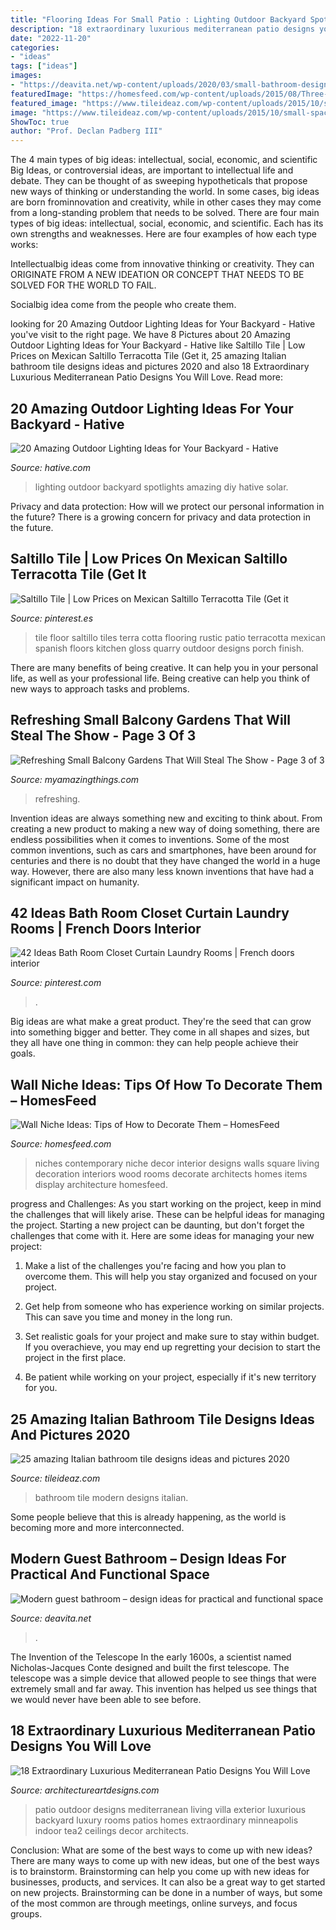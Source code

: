 ```yaml
---
title: "Flooring Ideas For Small Patio : Lighting Outdoor Backyard Spotlights Amazing Diy Hative Solar"
description: "18 extraordinary luxurious mediterranean patio designs you will love"
date: "2022-11-20"
categories:
- "ideas"
tags: ["ideas"]
images:
- "https://deavita.net/wp-content/uploads/2020/03/small-bathroom-design-with-walk-in-shower.jpg"
featuredImage: "https://homesfeed.com/wp-content/uploads/2015/08/Three-wall-niches-for-organizing-luxurious-and-ethnic-decoration-items.jpg"
featured_image: "https://www.tileideaz.com/wp-content/uploads/2015/10/small-space-modern-bathroom-tile-design-ideas-cool-modern-bathroom-design-inspirations.jpg"
image: "https://www.tileideaz.com/wp-content/uploads/2015/10/small-space-modern-bathroom-tile-design-ideas-cool-modern-bathroom-design-inspirations.jpg"
ShowToc: true
author: "Prof. Declan Padberg III"
---
```



The 4 main types of big ideas: intellectual, social, economic, and scientific
Big Ideas, or controversial ideas, are important to intellectual life and debate. They can be thought of as sweeping hypotheticals that propose new ways of thinking or understanding the world. In some cases, big ideas are born frominnovation and creativity, while in other cases they may come from a long-standing problem that needs to be solved.
There are four main types of big ideas: intellectual, social, economic, and scientific. Each has its own strengths and weaknesses. Here are four examples of how each type works:

 Intellectualbig ideas come from innovative thinking or creativity. They can ORIGINATE FROM A NEW IDEATION OR CONCEPT THAT NEEDS TO BE SOLVED FOR THE WORLD TO FAIL. 

Socialbig idea come from the people who create them.

	

		
looking for 20 Amazing Outdoor Lighting Ideas for Your Backyard - Hative you've visit to the right page. We have 8 Pictures about 20 Amazing Outdoor Lighting Ideas for Your Backyard - Hative like Saltillo Tile | Low Prices on Mexican Saltillo Terracotta Tile (Get it, 25 amazing Italian bathroom tile designs ideas and pictures 2020 and also 18 Extraordinary Luxurious Mediterranean Patio Designs You Will Love. Read more:
		
    
## 20 Amazing Outdoor Lighting Ideas For Your Backyard - Hative

<img loading=lazy src="https://hative.com/wp-content/uploads/2017/06/outdoor-lighting/15-outdoor-lighting-diy-ideas-tutorials.jpg" onerror="this.onerror=null;this.src='https://tse2.mm.bing.net/th?id=OIP.ZrGT-a-LHrxS8LB6H3hSEQHaPq&amp;pid=15.1';" alt="20 Amazing Outdoor Lighting Ideas for Your Backyard - Hative">

_Source: hative.com_

>lighting outdoor backyard spotlights amazing diy hative solar. 

	

Privacy and data protection: How will we protect our personal information in the future?
There is a growing concern for privacy and data protection in the future.

    
## Saltillo Tile | Low Prices On Mexican Saltillo Terracotta Tile (Get It

<img loading=lazy src="https://i.pinimg.com/736x/83/36/68/833668024e59419da38f96821c1ce758--saltillo-tile-floor-design.jpg" onerror="this.onerror=null;this.src='https://tse4.mm.bing.net/th?id=OIP.Tge_pZQrCbgysZ1mXrwyFgHaJ6&amp;pid=15.1';" alt="Saltillo Tile | Low Prices on Mexican Saltillo Terracotta Tile (Get it">

_Source: pinterest.es_

>tile floor saltillo tiles terra cotta flooring rustic patio terracotta mexican spanish floors kitchen gloss quarry outdoor designs porch finish. 

	

There are many benefits of being creative. It can help you in your personal life, as well as your professional life. Being creative can help you think of new ways to approach tasks and problems.

    
## Refreshing Small Balcony Gardens That Will Steal The Show - Page 3 Of 3

<img loading=lazy src="https://myamazingthings.com/wp-content/uploads/2017/04/Small-Balcony-Garden-ideas-3.jpg" onerror="this.onerror=null;this.src='https://tse4.mm.bing.net/th?id=OIP.nKrD3nrKu6oEonUyjamFxgHaLH&amp;pid=15.1';" alt="Refreshing Small Balcony Gardens That Will Steal The Show - Page 3 of 3">

_Source: myamazingthings.com_

>refreshing. 

	

Invention ideas are always something new and exciting to think about. From creating a new product to making a new way of doing something, there are endless possibilities when it comes to inventions. Some of the most common inventions, such as cars and smartphones, have been around for centuries and there is no doubt that they have changed the world in a huge way. However, there are also many less known inventions that have had a significant impact on humanity.

    
## 42 Ideas Bath Room Closet Curtain Laundry Rooms | French Doors Interior

<img loading=lazy src="https://i.pinimg.com/736x/01/bd/15/01bd15ef7e29d6508404a231f7743739.jpg" onerror="this.onerror=null;this.src='https://tse3.mm.bing.net/th?id=OIP.GHrLDt5ebeGLJMrNpC7rEAAAAA&amp;pid=15.1';" alt="42 Ideas Bath Room Closet Curtain Laundry Rooms | French doors interior">

_Source: pinterest.com_

>. 

	

Big ideas are what make a great product. They're the seed that can grow into something bigger and better. They come in all shapes and sizes, but they all have one thing in common: they can help people achieve their goals.

    
## Wall Niche Ideas: Tips Of How To Decorate Them – HomesFeed

<img loading=lazy src="https://homesfeed.com/wp-content/uploads/2015/08/Three-wall-niches-for-organizing-luxurious-and-ethnic-decoration-items.jpg" onerror="this.onerror=null;this.src='https://tse4.mm.bing.net/th?id=OIP.y8RF6wq-Ms5qGwKiuieDUwHaJ4&amp;pid=15.1';" alt="Wall Niche Ideas: Tips of How to Decorate Them – HomesFeed">

_Source: homesfeed.com_

>niches contemporary niche decor interior designs walls square living decoration interiors wood rooms decorate architects homes items display architecture homesfeed. 

	

progress and Challenges: As you start working on the project, keep in mind the challenges that will likely arise. These can be helpful ideas for managing the project.
Starting a new project can be daunting, but don't forget the challenges that come with it. Here are some ideas for managing your new project:
1. Make a list of the challenges you're facing and how you plan to overcome them. This will help you stay organized and focused on your project.

2. Get help from someone who has experience working on similar projects. This can save you time and money in the long run.

3. Set realistic goals for your project and make sure to stay within budget. If you overachieve, you may end up regretting your decision to start the project in the first place.

4. Be patient while working on your project, especially if it's new territory for you.

    
## 25 Amazing Italian Bathroom Tile Designs Ideas And Pictures 2020

<img loading=lazy src="https://www.tileideaz.com/wp-content/uploads/2015/10/small-space-modern-bathroom-tile-design-ideas-cool-modern-bathroom-design-inspirations.jpg" onerror="this.onerror=null;this.src='https://tse3.mm.bing.net/th?id=OIP.yhyHriGrEVGGVXbge_f74QHaE0&amp;pid=15.1';" alt="25 amazing Italian bathroom tile designs ideas and pictures 2020">

_Source: tileideaz.com_

>bathroom tile modern designs italian. 

	

Some people believe that this is already happening, as the world is becoming more and more interconnected. 

    
## Modern Guest Bathroom – Design Ideas For Practical And Functional Space

<img loading=lazy src="https://deavita.net/wp-content/uploads/2020/03/small-bathroom-design-with-walk-in-shower.jpg" onerror="this.onerror=null;this.src='https://tse2.mm.bing.net/th?id=OIP.erM_NHmsd1Yeofb8E-GjtAHaLH&amp;pid=15.1';" alt="Modern guest bathroom – design ideas for practical and functional space">

_Source: deavita.net_

>. 

	

The Invention of the Telescope
In the early 1600s, a scientist named Nicholas-Jacques Conte designed and built the first telescope. The telescope was a simple device that allowed people to see things that were extremely small and far away. This invention has helped us see things that we would never have been able to see before.

    
## 18 Extraordinary Luxurious Mediterranean Patio Designs You Will Love

<img loading=lazy src="https://www.architectureartdesigns.com/wp-content/uploads/2015/03/18-Extraordinary-Luxurious-Mediterranean-Patio-Designs-You-Will-Love-13-630x956.jpg" onerror="this.onerror=null;this.src='https://tse4.mm.bing.net/th?id=OIP.WVrwV5Y6cF_mJPdC3b-PpQHaLP&amp;pid=15.1';" alt="18 Extraordinary Luxurious Mediterranean Patio Designs You Will Love">

_Source: architectureartdesigns.com_

>patio outdoor designs mediterranean living villa exterior luxurious backyard luxury rooms patios homes extraordinary minneapolis indoor tea2 ceilings decor architects. 

	

Conclusion: What are some of the best ways to come up with new ideas?
There are many ways to come up with new ideas, but one of the best ways is to brainstorm. Brainstorming can help you come up with new ideas for businesses, products, and services. It can also be a great way to get started on new projects. Brainstorming can be done in a number of ways, but some of the most common are through meetings, online surveys, and focus groups.

